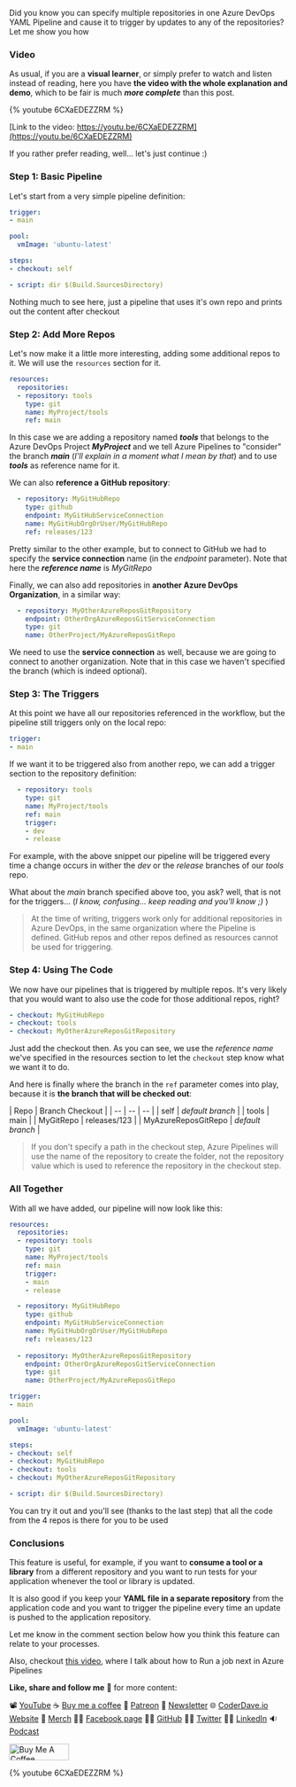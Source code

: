 Did you know you can specify multiple repositories in one Azure DevOps YAML Pipeline and cause it to trigger by updates to any of the repositories? Let me show you how

### Video

As usual, if you are a __visual learner__, or simply prefer to watch and listen instead of reading, here you have __the video with the whole explanation and demo__, which to be fair is much ___more complete___ than this post.

{% youtube 6CXaEDEZZRM %}

[Link to the video: https://youtu.be/6CXaEDEZZRM](https://youtu.be/6CXaEDEZZRM)

If you rather prefer reading, well... let's just continue :)

### Step 1: Basic Pipeline

Let's start from a very simple pipeline definition:

```yaml
trigger:
- main

pool:
  vmImage: 'ubuntu-latest'

steps:
- checkout: self

- script: dir $(Build.SourcesDirectory)
```

Nothing much to see here, just a pipeline that uses it's own repo and prints out the content after checkout

### Step 2: Add More Repos

Let's now make it a little more interesting, adding some additional repos to it. We will use the `resources` section for it.

```yaml
resources:
  repositories:
  - repository: tools
    type: git
    name: MyProject/tools
    ref: main
```

In this case we are adding a repository named ___tools___ that belongs to the Azure DevOps Project ___MyProject___ and we tell Azure Pipelines to "consider" the branch ___main___ (_I'll explain in a moment what I mean by that_) and to use ___tools___ as reference name for it.

We can also __reference a GitHub repository__:

```yaml
  - repository: MyGitHubRepo
    type: github
    endpoint: MyGitHubServiceConnection
    name: MyGitHubOrgOrUser/MyGitHubRepo
    ref: releases/123
```

Pretty similar to the other example, but to connect to GitHub we had to specify the __service connection__ name (in the _endpoint_ parameter). Note that here the ___reference name___ is _MyGitRepo_

Finally, we can also add repositories in __another Azure DevOps Organization__, in a similar way:

```yaml
  - repository: MyOtherAzureReposGitRepository 
    endpoint: OtherOrgAzureReposGitServiceConnection
    type: git
    name: OtherProject/MyAzureReposGitRepo
```

We need to use the __service connection__ as well, because we are going to connect to another organization. Note that in this case we haven't specified the branch (which is indeed optional).

### Step 3: The Triggers

At this point we have all our repositories referenced in the workflow, but the pipeline still triggers only on the local repo:

```yaml
trigger:
- main
```

If we want it to be triggered also from another repo, we can add a trigger section to the repository definition:

```yaml
  - repository: tools
    type: git
    name: MyProject/tools
    ref: main
    trigger:
    - dev
    - release
```

For example, with the above snippet our pipeline will be triggered every time a change occurs in wither the _dev_ or the _release_ branches of our _tools_ repo.

What about the _main_ branch specified above too, you ask? well, that is not for the triggers... (_I know, confusing... keep reading and you'll know ;)_ )

> At the time of writing, triggers work only for additional repositories in Azure DevOps, in the same organization where the Pipeline is defined. GitHub repos and other repos defined as resources cannot be used for triggering.

### Step 4: Using The Code

We now have our pipelines that is triggered by multiple repos. It's very likely that you would want to also use the code for those additional repos, right?

```yaml
- checkout: MyGitHubRepo
- checkout: tools
- checkout: MyOtherAzureReposGitRepository
```

Just add the checkout then. As you can see, we use the _reference name_ we've specified in the resources section to let the `checkout` step know what we want it to do.

And here is finally where the branch in the `ref` parameter comes into play, because it is __the branch that will be checked out__:

| Repo | Branch Checkout |
| -- | -- | -- |
| self | _default branch_ |
| tools | main |
| MyGitRepo | releases/123 |
| MyAzureReposGitRepo | _default branch_ |

> If you don't specify a path in the checkout step, Azure Pipelines will use the name of the repository to create the folder, not the repository value which is used to reference the repository in the checkout step.

### All Together

With all we have added, our pipeline will now look like this:

```yaml
resources:
  repositories:
  - repository: tools
    type: git
    name: MyProject/tools
    ref: main
    trigger:
    - main
    - release

  - repository: MyGitHubRepo
    type: github
    endpoint: MyGitHubServiceConnection
    name: MyGitHubOrgOrUser/MyGitHubRepo
    ref: releases/123
    
  - repository: MyOtherAzureReposGitRepository 
    endpoint: OtherOrgAzureReposGitServiceConnection
    type: git
    name: OtherProject/MyAzureReposGitRepo

trigger:
- main

pool:
  vmImage: 'ubuntu-latest'

steps:
- checkout: self
- checkout: MyGitHubRepo
- checkout: tools
- checkout: MyOtherAzureReposGitRepository

- script: dir $(Build.SourcesDirectory)
```

You can try it out and you'll see (thanks to the last step) that all the code from the 4 repos is there for you to be used 

### Conclusions

This feature is useful, for example, if you want to __consume a tool or a library__ from a different repository and you want to run tests for your application whenever the tool or library is updated.

It is also good if you keep your __YAML file in a separate repository__ from the application code and you want to trigger the pipeline every time an update is pushed to the application repository.

Let me know in the comment section below how you think this feature can relate to your processes.

Also, checkout [this video](https://youtu.be/hJsMq35KAMk), where I talk about how to Run a job next in Azure Pipelines

__Like, share and follow me__ 🚀 for more content:

📽 [YouTube](https://www.youtube.com/CoderDave)
☕ [Buy me a coffee](https://buymeacoffee.com/CoderDave)
💖 [Patreon](https://patreon.com/CoderDave)
📧 [Newsletter](https://coderdave.io/newsletter)
🌐 [CoderDave.io Website](https://coderdave.io)
👕 [Merch](https://geni.us/cdmerch)
👦🏻 [Facebook page](https://www.facebook.com/CoderDaveYT)
🐱‍💻 [GitHub](https://github.com/n3wt0n)
👲🏻 [Twitter](https://www.twitter.com/davide.benvegnu)
👴🏻 [LinkedIn](https://www.linkedin.com/in/davidebenvegnu/)
🔉 [Podcast](https://geni.us/cdpodcast)

<a href="https://www.buymeacoffee.com/CoderDave" target="_blank"><img src="https://cdn.buymeacoffee.com/buttons/v2/default-yellow.png" alt="Buy Me A Coffee" style="height: 30px !important; width: 108px !important;" ></a>

{% youtube 6CXaEDEZZRM %}